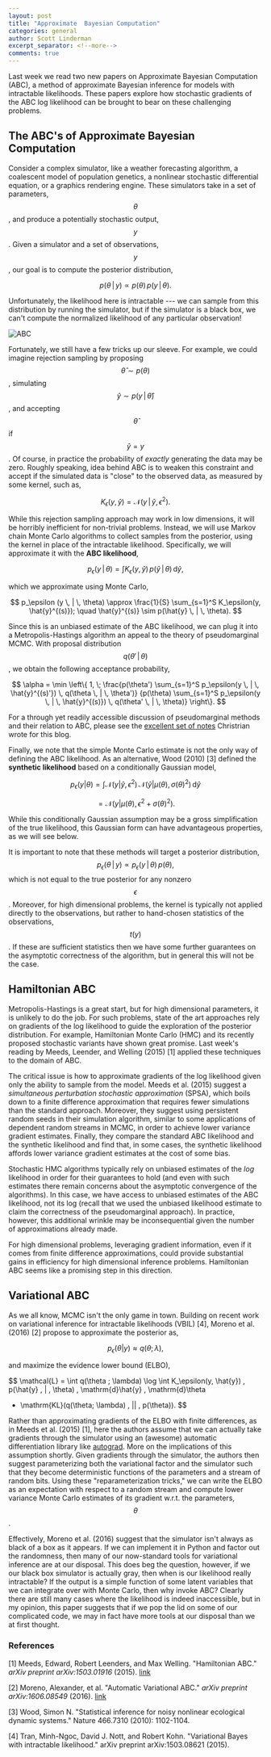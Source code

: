 ```yaml
---
layout: post
title: "Approximate  Bayesian Computation"
categories: general
author: Scott Linderman
excerpt_separator: <!--more-->
comments: true
---
```


Last week we read two new papers on Approximate
Bayesian Computation (ABC), a method of approximate Bayesian inference
for models with intractable likelihoods. These papers explore how
stochastic gradients of the ABC log likelihood can be brought to bear
on these challenging problems.

<!--more-->

## The ABC's of Approximate Bayesian Computation

Consider a complex simulator, like a weather forecasting algorithm, a
coalescent model of population genetics, a nonlinear stochastic
differential equation, or a graphics rendering engine. These simulators
take in a set of parameters, $$\theta$$, and produce a potentially
stochastic output, $$y$$. Given a simulator and a set of observations,
$$y$$, our goal is to compute the posterior
distribution,

$$
p(\theta \, | \, y) \propto p(\theta) \, 
p(y \, | \, \theta).
$$

Unfortunately, the likelihood here is intractable --- we can sample
from this distribution by running the simulator, but if the simulator
is a black box, we can't compute the normalized likelihood of any
particular observation!

![ABC]({{site.base_url}}/img/abc.png)

Fortunately, we still have a few tricks up our sleeve. For example, we
could imagine rejection sampling by proposing $$\hat{\theta} \sim
p(\theta)$$, simulating $$\hat{y} \sim p(y \, | \, \hat{\theta})$$,
and accepting $$\hat{\theta}$$ if $$\hat{y} = y$$. Of course, in
practice the probability of _exactly_ generating the data may be
zero. Roughly speaking, idea behind ABC is to weaken this constraint
and accept if the simulated data is "close" to the observed data, as
measured by some kernel, such as,

$$ K_{\epsilon}(y, \hat{y}) = \mathcal{N}(y \, | \, \hat{y}, \epsilon^2). $$

While this rejection sampling approach may work in low dimensions,
it will be horribly inefficient for non-trivial problems. Instead,
we will use Markov chain Monte Carlo algorithms to collect samples
from the posterior, using the kernel in place of the intractable
likelihood. Specifically, we will approximate it with the
**ABC likelihood**,

$$
p_\epsilon (y \, | \, \theta) =
\int K_\epsilon(y, \hat{y}) \, p(\hat{y} \, | \, \theta) \, \mathrm{d}\hat{y},
$$

which we approximate using Monte Carlo,

$$
p_\epsilon (y \, | \, \theta) \approx
\frac{1}{S} \sum_{s=1}^S K_\epsilon(y, \hat{y}^{(s)});
\quad \hat{y}^{(s)} \sim p(\hat{y} \, | \, \theta).
$$

Since this is an unbiased estimate of the ABC likelihood, we can
plug it into a Metropolis-Hastings algorithm an appeal to the
theory of pseudomarginal MCMC. With proposal distribution
$$q(\theta' \, | \, \theta)$$, we obtain the following acceptance
probability,

$$
\alpha = \min \left\{ 1, \;
\frac{p(\theta') \sum_{s=1}^S p_\epsilon(y \, | \, \hat{y}^{(s)'}) \, q(\theta \, | \, \theta')}
{p(\theta) \sum_{s=1}^S p_\epsilon(y \, | \, \hat{y}^{(s)}) \, q(\theta' \, | \, \theta)}
\right\}.
$$

For a through yet readily accessible discussion of pseudomarginal
methods and their relation to ABC, please see the [excellent set of
notes](todo/link) Christrian wrote for this blog.

Finally, we note that the simple Monte Carlo estimate is not the only
way of defining the ABC likelihood. As an alternative, Wood (2010) [3]
defined the **synthetic likelihood** based on a conditionally Gaussian
model,

$$
p_\epsilon(y | \theta) =
\int \mathcal{N}(y | \hat{y}, \epsilon^2) \,
\mathcal{N}(\hat{y} | \mu(\theta), \, \sigma(\theta)^2) \, \mathrm{d}\hat{y}
$$

$$
= \mathcal{N}(y | \mu(\theta), \epsilon^2 + \sigma(\theta)^2).
$$

While this conditionally Gaussian assumption may be a gross
simplification of the true likelihood, this Gaussian form can have
advantageous properties, as we will see below.

It is important to note that these methods will target a posterior
distribution,
$$
p_\epsilon(\theta \, | \, y) \propto p_\epsilon(y \, | \, \theta) \, p(\theta),
$$
which is not equal to the true posterior for any nonzero $$\epsilon$$.
Moreover, for high dimensional problems, the kernel is typically not
applied directly to the observations, but rather to hand-chosen statistics
of the observations, $$ t(y) $$. If these are sufficient statistics then we
have some further guarantees on the asymptotic correctness of the algorithm,
but in general this will not be the case.

## Hamiltonian ABC
Metropolis-Hastings is a great start, but for high dimensional parameters,
it is unlikely to do the job. For such problems, state of the art approaches
rely on gradients of the log likelihood to guide the exploration of the
posterior distribution. For example, Hamiltonian Monte Carlo (HMC) and its
recently proposed stochastic variants have shown great promise. Last week's
reading by Meeds, Leender, and Welling (2015) [1] applied these techniques
to the domain of ABC.

The critical issue is how to approximate gradients of the log likelihood
given only the ability to sample from the model. Meeds et al. (2015) suggest
a *simultaneous perturbation stochastic approximation* (SPSA), which
boils down to a finite difference approximation that requires fewer
simulations than the standard approach. Moreover, they suggest using
persistent random seeds in their simulation algorithm, similar to some
applications of dependent random streams in MCMC, in order to achieve
lower variance gradient estimates. Finally, they compare the standard
ABC likelihood and the synthetic likelihood and find that, in some cases,
the synthetic likelihood affords lower variance gradient estimates at the
cost of some bias.

Stochastic HMC algorithms typically rely on unbiased estimates of the
_log_ likelihood in order for their guarantees to hold (and even with
such estimates there remain concerns about the asymptotic convergence
of the algorithms). In this case, we have access to unbiased estimates
of the ABC likelihood, not its log (recall that we used the unbiased
likelihood estimate to claim the correctness of the pseudomarginal
approach). In practice, however, this additional wrinkle may be
inconsequential given the number of approximations already made.

For high dimensional problems, leveraging gradient information, even
if it comes from finite difference approximations, could provide
substantial gains in efficiency for high dimensional inference
problems. Hamiltonian ABC seems like a promising step in this direction.

## Variational ABC
As we all know, MCMC isn't the only game in town. Building on recent
work on variational inference for intractable likelihoods (VBIL) [4],
Moreno et al. (2016) [2] propose to approximate the posterior as,

$$
p_\epsilon(\theta | y) \approx q(\theta ; \lambda),
$$

and maximize the evidence lower bound (ELBO),

$$
\mathcal{L}  = \int q(\theta ; \lambda)
\log \int K_\epsilon(y, \hat{y}) \, p(\hat{y} \, | \, \theta)
\, \mathrm{d}\hat{y} \, \mathrm{d}\theta
- \mathrm{KL}(q(\theta; \lambda) \, || \, p(\theta)).
$$

Rather than approximating gradients of the ELBO with finite
differences, as in Meeds et al. (2015) [1], here the authors assume
that we can actually take gradients through the simulator using an
(awesome) automatic differentiation library like
[autograd](https://github.com/HIPS/autograd). More on the implications
of this assumption shortly. Given gradients through the simulator,
the authors then suggest parameterizing both the variational
factor and the simulator such that they become deterministic functions
of the parameters and a stream of random bits. Using these
"reparameterization tricks," we can write the ELBO as an
expectation with respect to a random stream and compute lower
variance Monte Carlo estimates of its gradient w.r.t. the parameters,
$$\theta$$.

Effectively, Moreno et al. (2016) suggest that the simulator isn't
always as black of a box as it appears. If we can implement it in
Python and factor out the randomness, then many of our now-standard
tools for variational inference are at our disposal. This does
beg the question, however, if we our black box simulator is actually
gray, then when is our likelihood really intractable? If the output
is a simple function of some latent variables that we can
integrate over with Monte Carlo, then why invoke ABC? Clearly there
are still many cases where the likelihood is indeed inaccessible,
but in my opinion, this paper suggests that if we pop the lid on
some of our complicated code, we may in fact have more tools at
our disposal than we at first thought.


### References

[1] Meeds, Edward, Robert Leenders, and Max Welling. "Hamiltonian ABC." _arXiv preprint arXiv:1503.01916_ (2015). [link](http://arxiv.org/pdf/1503.01916)

[2] Moreno, Alexander, et al. "Automatic Variational ABC." _arXiv preprint arXiv:1606.08549_ (2016). [link](http://arxiv.org/pdf/1606.08549)

[3] Wood, Simon N. "Statistical inference for noisy nonlinear ecological dynamic systems." Nature 466.7310 (2010): 1102-1104.

[4] Tran, Minh-Ngoc, David J. Nott, and Robert Kohn. "Variational Bayes with intractable likelihood." arXiv preprint arXiv:1503.08621 (2015).
